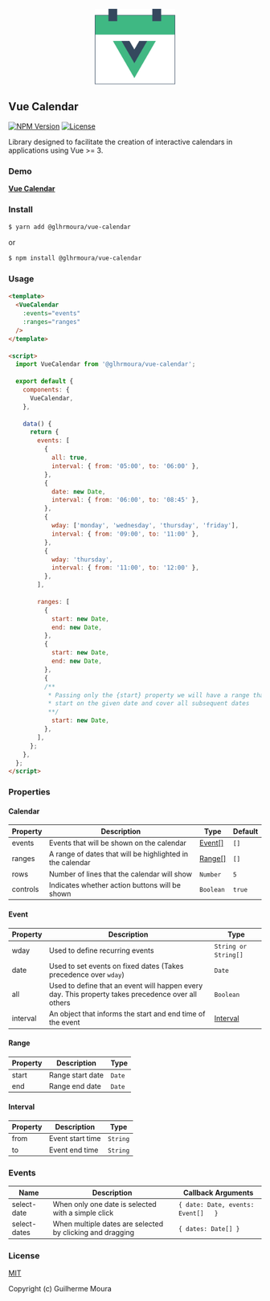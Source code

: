 <p align="center">
  <img
    style="object: contain; height: 150px"
    src="https://raw.githubusercontent.com/glhrmoura/vue-calendar/main/src/lib/static/images/logo.png"
  />
</p>

## Vue Calendar

[![NPM Version](https://img.shields.io/npm/v/@glhrmoura/vue-calendar.svg?style=for-the-badge)](https://www.npmjs.com/package/@glhrmoura/vue-calendar)
[![License](https://img.shields.io/npm/l/@glhrmoura/vue-calendar.svg?style=for-the-badge)](https://github.com/glhrmoura/vue-calendar/blob/main/LICENSE)

Library designed to facilitate the creation of interactive calendars in applications using Vue >= 3.

### Demo

[**Vue Calendar**](https://aesthetic-swan-63c802.netlify.app)

### Install

```bash
$ yarn add @glhrmoura/vue-calendar
```

or

```bash
$ npm install @glhrmoura/vue-calendar
```

### Usage

```html
<template>
  <VueCalendar
    :events="events"
    :ranges="ranges"
  />
</template>

<script>
  import VueCalendar from '@glhrmoura/vue-calendar';

  export default {
    components: {
      VueCalendar,
    },
  
    data() {
      return {
        events: [
          {
            all: true,
            interval: { from: '05:00', to: '06:00' },
          },
          {
            date: new Date,
            interval: { from: '06:00', to: '08:45' },
          },
          {
            wday: ['monday', 'wednesday', 'thursday', 'friday'],
            interval: { from: '09:00', to: '11:00' },
          },
          {
            wday: 'thursday',
            interval: { from: '11:00', to: '12:00' },
          },
        ],

        ranges: [
          {
            start: new Date,
            end: new Date,
          },
          {
            start: new Date,
            end: new Date,
          },
          {
          /**
           * Passing only the {start} property we will have a range that will 
           * start on the given date and cover all subsequent dates
           **/
            start: new Date,
          },
        ],
      };
    },
  };
</script>
```

### Properties

#### Calendar

| Property      | Description                                                | Type                | Default        |
| ------------- | ---------------------------------------------------------- | ------------------- | -------------- |
| events        | Events that will be shown on the calendar                 | [Event[]](#event)   | `[]`           |
| ranges        | A range of dates that will be highlighted in the calendar | [Range[]](#range)   | `[]`           |
| rows          | Number of lines that the calendar will show               | `Number`            | `5`            |
| controls      | Indicates whether action buttons will be shown             | `Boolean`           | `true`         |

#### Event

| Property          |  Description                                                                                        |  Type                 |
| ----------------- | --------------------------------------------------------------------------------------------------- | --------------------- |
| wday              | Used to define recurring events                                                                     | `String or String[]`  |
| date              | Used to set events on fixed dates (Takes precedence over `wday`)                                    | `Date`                |
| all               | Used to define that an event will happen every day. This property takes precedence over all others  | `Boolean`             |
| interval          | An object that informs the start and end time of the event                                          | [Interval](#interval) |

#### Range

| Property        |  Description       |  Type  |
| --------------- | ------------------ | ------ |
| start           | Range start date   | `Date` |
| end             | Range end date     | `Date` |

#### Interval

| Property        |  Description         |  Type    |
| --------------- | -------------------- | -------- |
| from            | Event start time     | `String` |
| to              | Event end time       | `String` |


### Events

| Name            | Description                                                     | Callback Arguments                       |
| --------------- | --------------------------------------------------------------- | ---------------------------------------- |
| select-date     | When only one date is selected with a simple click              | `{ date: Date, events: Event[]   }`      |
| select-dates    | When multiple dates are selected by clicking and dragging       | `{ dates: Date[] }`                      |


### License

[MIT](https://github.com/glhrmoura/vue-calendar/blob/main/LICENSE)

Copyright (c) Guilherme Moura
